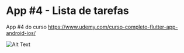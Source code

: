 # App #4 - Lista de tarefas

App #4 do curso https://www.udemy.com/curso-completo-flutter-app-android-ios/

![Alt Text](https://i.imgur.com/HTZvnOf.gif)
